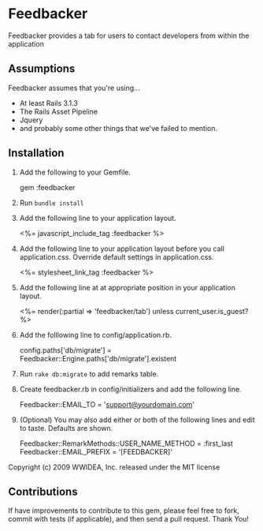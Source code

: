 Feedbacker
==========

Feedbacker provides a tab for users to contact developers from within the application

Assumptions
-----------

Feedbacker assumes that you're using...

*  At least Rails 3.1.3
*  The Rails Asset Pipeline
*  Jquery
*  and probably some other things that we've failed to mention.

Installation
------------
1. Add the following to your Gemfile.

    gem :feedbacker

2. Run `bundle install`

3. Add the following line to your application layout.

    <%= javascript_include_tag :feedbacker %>

4. Add the following line to your application layout before you call application.css. Override default settings in application.css.

    <%= stylesheet_link_tag :feedbacker %>

5. Add the following line at at appropriate position in your application layout.

    <%= render(:partial => 'feedbacker/tab') unless current_user.is_guest? %>

6. Add the folllowing line to config/application.rb.

    config.paths['db/migrate'] = Feedbacker::Engine.paths['db/migrate'].existent

7. Run `rake db:migrate` to add remarks table.

8. Create feedbacker.rb in config/initializers and add the following line.

    Feedbacker::EMAIL_TO = 'support@yourdomain.com'

9. (Optional) You may also add either or both of the following lines and edit to taste. Defaults are shown.

    Feedbacker::RemarkMethods::USER_NAME_METHOD = :first_last
    Feedbacker::EMAIL_PREFIX = '[FEEDBACKER]'

Copyright (c) 2009 WWIDEA, Inc. released under the MIT license


Contributions
-------------

If have improvements to contribute to this gem, please feel free to fork, commit with tests (if applicable), and then send a pull request. Thank You!
